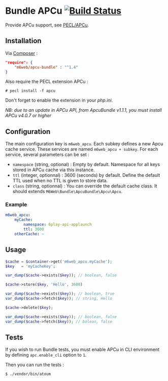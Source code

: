 # Bundle APCu [![Build Status](https://travis-ci.org/M6Web/ApcuBundle.svg?branch=master)](https://travis-ci.org/M6Web/ApcuBundle)

Provide APCu support, see [PECL/APCu](http://pecl.php.net/package/APCu).

## Installation

Via [Composer](https://getcomposer.org/) :

```json
"require": {
    "m6web/apcu-bundle" : "^1.4"
}
```

Also require the PECL extension APCu :

```shell
# pecl install -f apcu
```

Don't forget to enable the extension in your _php.ini_.

*NB: due to an update in APCu API, from ApcuBundle v1.1.1, you must install APCu v4.0.7 or higher*

## Configuration

The main configuration key is `m6web_apcu`. Each subkey defines a new Apcu cache service. These services are named `m6web_apcu + subkey`. For each service, several parameters can be set :

- `namespace` (string, optional) : Empty by default. Namespace for all keys stored in APCu cache via this instance.
- `ttl` (integer, optionnal) : 3600 (seconds) by default. Define the default TTL used when no TTL is given to store data.
- `class` (string, optionnal) : You can override the default cache class. It should extends `M6Web\Bundle\ApcuBundle\Apcu\Apcu`.

### Example

```yml
m6web_apcu:
    myCache:
        namespace: 6play-api-applaunch
        ttl: 3600
    otherCache: ~
```

## Usage

```php
$cache = $container->get('m6web_apcu.myCache');
$key   = 'myCacheKey';

var_dump($cache->exists($key)); // boolean, false

$cache->store($key, 'Hello', 3600)

var_dump($cache->exists($key)); // boolean, true
var_dump($cache->fetch($key)); // string, Hello

$cache->delete($key);

var_dump($cache->exists($key)); // boolean, false
var_dump($cache->fetch($key)); // bolean, false
```

## Tests

If you wish to run Bundle tests, you must enable APCu in CLI environment by defining `apc.enable_cli` option to `1`.

Then you can run the tests :

```shell
$ ./vendor/bin/atoum
```
